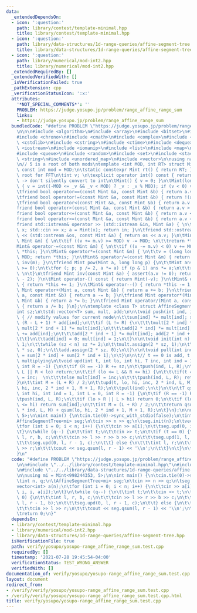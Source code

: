```yaml
---
data:
  _extendedDependsOn:
  - icon: ':question:'
    path: library/contest/template-minimal.hpp
    title: library/contest/template-minimal.hpp
  - icon: ':question:'
    path: library/data-structures/1d-range-queries/affine-segment-tree.hpp
    title: library/data-structures/1d-range-queries/affine-segment-tree.hpp
  - icon: ':question:'
    path: library/numerical/mod-int2.hpp
    title: library/numerical/mod-int2.hpp
  _extendedRequiredBy: []
  _extendedVerifiedWith: []
  _isVerificationFailed: true
  _pathExtension: cpp
  _verificationStatusIcon: ':x:'
  attributes:
    '*NOT_SPECIAL_COMMENTS*': ''
    PROBLEM: https://judge.yosupo.jp/problem/range_affine_range_sum
    links:
    - https://judge.yosupo.jp/problem/range_affine_range_sum
  bundledCode: "#define PROBLEM \"https://judge.yosupo.jp/problem/range_affine_range_sum\"\
    \n\n\n#include <algorithm>\n#include <array>\n#include <bitset>\n#include <cassert>\n\
    #include <chrono>\n#include <cmath>\n#include <complex>\n#include <cstdio>\n#include\
    \ <cstdlib>\n#include <cstring>\n#include <ctime>\n#include <deque>\n#include\
    \ <iostream>\n#include <iomanip>\n#include <list>\n#include <map>\n#include <numeric>\n\
    #include <queue>\n#include <random>\n#include <set>\n#include <stack>\n#include\
    \ <string>\n#include <unordered_map>\n#include <vector>\n\nusing namespace std;\n\
    \n// 5 is a root of both mods\ntemplate <int MOD, int RT> struct Mint {\n\tstatic\
    \ const int mod = MOD;\n\tstatic constexpr Mint rt() { return RT; } // primitive\
    \ root for FFT\n\tint v; \n\texplicit operator int() const { return v; } // explicit\
    \ -> don't silently convert to int\n\tMint() { v = 0; }\n\tMint(long long _v)\
    \ { v = int((-MOD <= _v && _v < MOD) ? _v : _v % MOD); if (v < 0) v += MOD; }\n\
    \tfriend bool operator==(const Mint &a, const Mint &b) { return a.v == b.v; }\n\
    \tfriend bool operator!=(const Mint &a, const Mint &b) { return !(a == b); }\n\
    \tfriend bool operator<(const Mint &a, const Mint &b) { return a.v < b.v; }\n\t\
    friend bool operator>(const Mint &a, const Mint &b) { return a.v > b.v; }\n\t\
    friend bool operator<=(const Mint &a, const Mint &b) { return a.v <= b.v; }\n\t\
    friend bool operator>=(const Mint &a, const Mint &b) { return a.v >= b.v; }\n\t\
    friend std::istream& operator >> (std::istream &in, Mint &a) { \n\t\tlong long\
    \ x; std::cin >> x; a = Mint(x); return in; }\n\tfriend std::ostream& operator\
    \ << (std::ostream &os, const Mint &a) { return os << a.v; }\n\tMint& operator+=(const\
    \ Mint &m) { \n\t\tif ((v += m.v) >= MOD) v -= MOD; \n\t\treturn *this; }\n\t\
    Mint& operator-=(const Mint &m) { \n\t\tif ((v -= m.v) < 0) v += MOD; \n\t\treturn\
    \ *this; }\n\tMint& operator*=(const Mint &m) { \n\t\tv = (long long)v * m.v %\
    \ MOD; return *this; }\n\tMint& operator/=(const Mint &m) { return (*this) *=\
    \ inv(m); }\n\tfriend Mint pow(Mint a, long long p) {\n\t\tMint ans = 1; assert(p\
    \ >= 0);\n\t\tfor (; p; p /= 2, a *= a) if (p & 1) ans *= a;\n\t\treturn ans;\
    \ \n\t}\n\tfriend Mint inv(const Mint &a) { assert(a.v != 0); return pow(a, MOD\
    \ - 2); }\n\tMint operator-() const { return Mint(-v); }\n\tMint& operator++()\
    \ { return *this += 1; }\n\tMint& operator--() { return *this -= 1; }\n\tfriend\
    \ Mint operator+(Mint a, const Mint &b) { return a += b; }\n\tfriend Mint operator-(Mint\
    \ a, const Mint &b) { return a -= b; }\n\tfriend Mint operator*(Mint a, const\
    \ Mint &b) { return a *= b; }\n\tfriend Mint operator/(Mint a, const Mint &b)\
    \ { return a /= b; }\n};\n\ntemplate <class T> struct AffineSegmentTree {\n\t\
    int sz;\n\tstd::vector<T> sum, mult, add;\n\n\tvoid push(int ind, int L, int R)\
    \ { // modify values for current node\n\t\tsum[ind] *= mult[ind]; sum[ind] +=\
    \ (R - L + 1) * add[ind];\n\t\tif (L != R) {\n\t\t\tmult[2 * ind] *= mult[ind];\
    \ mult[2 * ind + 1] *= mult[ind];\n\t\t\tadd[2 * ind] *= mult[ind]; add[2 * ind]\
    \ += add[ind];\n\t\t\tadd[2 * ind + 1] *= mult[ind]; add[2 * ind + 1] += add[ind];\n\
    \t\t}\n\t\tadd[ind] = 0; mult[ind] = 1;\n\t}\n\n\tvoid init(int n) {\n\t\tsz =\
    \ 1;\n\t\twhile (sz < n) sz *= 2;\n\t\tmult.assign(2 * sz, 1);\n\t\tsum.assign(2\
    \ * sz, 0);\n\t\tadd.assign(2 * sz, 0);\n\t}\n\n\tvoid pull(int ind) {\n\t\tsum[ind]\
    \ = sum[2 * ind] + sum[2 * ind + 1];\n\t}\n\n\t// t == 0 is add, t == 1 is for\
    \ multiplying\n\tvoid upd(int t, int lo, int hi, T inc, int ind = 1, int L = 0,\
    \ int R = -1) {\n\t\tif (R == -1) R += sz;\n\t\tpush(ind, L, R);\n\t\tif (hi <\
    \ L || R < lo) return;\n\t\tif (lo <= L && R <= hi) {\n\t\t\tif(t == 0) add[ind]\
    \ = inc;  \n\t\t\telse mult[ind] = inc;\n\t\t\tpush(ind, L, R); return;\n\t\t\
    }\n\t\tint M = (L + R) / 2;\n\t\tupd(t, lo, hi, inc, 2 * ind, L, M); upd(t, lo,\
    \ hi, inc, 2 * ind + 1, M + 1, R);\n\t\tpull(ind);\n\t}\n\t\n\tT qsum(int lo,\
    \ int hi, int ind = 1, int L = 0, int R = -1) {\n\t\tif (R == -1) R += sz;\n\t\
    \tpush(ind, L, R);\n\t\tif (lo > R || L > hi) return 0;\n\t\tif (lo <= L && R\
    \ <= hi) return sum[ind];\n\t\tint M = (L + R) / 2;\n\t\treturn qsum(lo, hi, 2\
    \ * ind, L, M) + qsum(lo, hi, 2 * ind + 1, M + 1, R);\n\t}\n};\n\nusing mi = Mint<998244353,\
    \ 5>;\n\nint main() {\n\tcin.tie(0)->sync_with_stdio(false);\n\tint n, q;\n\t\
    AffineSegmentTree<mi> seg;\n\tcin >> n >> q;\n\tseg.init(n);\n\tvector<int> a(n);\n\
    \tfor (int i = 0; i < n; i++) {\n\t\tcin >> a[i];\n\t\tseg.upd(0, i, i, a[i]);\n\
    \t}\n\twhile (q--) {\n\t\tint t;\n\t\tcin >> t;\n\t\tif (t == 0) {\n\t\t\tint\
    \ l, r, b, c;\n\t\t\tcin >> l >> r >> b >> c;\n\t\t\tseg.upd(1, l, r - 1, b);\n\
    \t\t\tseg.upd(0, l, r - 1, c);\n\t\t} else {\n\t\t\tint l, r;\n\t\t\tcin >> l\
    \ >> r;\n\t\t\tcout << seg.qsum(l, r - 1) << '\\n';\n\t\t}\n\t}\n\treturn 0;\n\
    }\n"
  code: "#define PROBLEM \"https://judge.yosupo.jp/problem/range_affine_range_sum\"\
    \n\n#include \"../../library/contest/template-minimal.hpp\"\n#include \"../../library/numerical/mod-int2.hpp\"\
    \n#include \"../../library/data-structures/1d-range-queries/affine-segment-tree.hpp\"\
    \n\nusing mi = Mint<998244353, 5>;\n\nint main() {\n\tcin.tie(0)->sync_with_stdio(false);\n\
    \tint n, q;\n\tAffineSegmentTree<mi> seg;\n\tcin >> n >> q;\n\tseg.init(n);\n\t\
    vector<int> a(n);\n\tfor (int i = 0; i < n; i++) {\n\t\tcin >> a[i];\n\t\tseg.upd(0,\
    \ i, i, a[i]);\n\t}\n\twhile (q--) {\n\t\tint t;\n\t\tcin >> t;\n\t\tif (t ==\
    \ 0) {\n\t\t\tint l, r, b, c;\n\t\t\tcin >> l >> r >> b >> c;\n\t\t\tseg.upd(1,\
    \ l, r - 1, b);\n\t\t\tseg.upd(0, l, r - 1, c);\n\t\t} else {\n\t\t\tint l, r;\n\
    \t\t\tcin >> l >> r;\n\t\t\tcout << seg.qsum(l, r - 1) << '\\n';\n\t\t}\n\t}\n\
    \treturn 0;\n}"
  dependsOn:
  - library/contest/template-minimal.hpp
  - library/numerical/mod-int2.hpp
  - library/data-structures/1d-range-queries/affine-segment-tree.hpp
  isVerificationFile: true
  path: verify/yosupo/yosupo-range_affine_range_sum.test.cpp
  requiredBy: []
  timestamp: '2021-07-28 19:45:54-04:00'
  verificationStatus: TEST_WRONG_ANSWER
  verifiedWith: []
documentation_of: verify/yosupo/yosupo-range_affine_range_sum.test.cpp
layout: document
redirect_from:
- /verify/verify/yosupo/yosupo-range_affine_range_sum.test.cpp
- /verify/verify/yosupo/yosupo-range_affine_range_sum.test.cpp.html
title: verify/yosupo/yosupo-range_affine_range_sum.test.cpp
---
```

